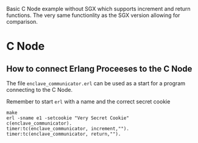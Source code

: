Basic C Node example without SGX which supports increment and return functions.
The very same functionlity as the SGX version allowing for comparison.

# C Node

## How to connect Erlang Proceeses to the C Node
The file `enclave_communicator.erl` can be used as a start for a program
connecting to the C Node.

Remember to start `erl` with a name and the correct secret cookie
```
make
erl -sname e1 -setcookie "Very Secret Cookie"
c(enclave_communicator).
timer:tc(enclave_communicator, increment,"").
timer:tc(enclave_communicator, return,"").
```


